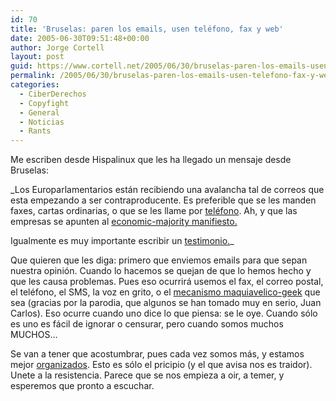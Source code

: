 ```yaml
---
id: 70
title: 'Bruselas: paren los emails, usen teléfono, fax y web'
date: 2005-06-30T09:51:48+00:00
author: Jorge Cortell
layout: post
guid: https://www.cortell.net/2005/06/30/bruselas-paren-los-emails-usen-telefono-fax-y-web/
permalink: /2005/06/30/bruselas-paren-los-emails-usen-telefono-fax-y-web/
categories:
  - CiberDerechos
  - Copyfight
  - General
  - Noticias
  - Rants
---
```

Me escriben desde Hispalinux que les ha llegado un mensaje desde Bruselas:

_Los Europarlamentarios están recibiendo una avalancha tal de correos que esta empezando a ser contraproducente. Es preferible que se les manden faxes, cartas ordinarias, o que se les llame por [teléfono](https://wwwdb.europarl.eu.int/ep6/owa/p_meps.short_list?ilg=ES&ictry=ES&ipolgrp=&iorig=). Ah, y que las empresas se apunten al [economic-majority manifiesto.](https://www.economic-majority.com/)
  
Igualmente es muy importante escribir un [testimonio.](https://www.economic-majority.com/testimony/index.en.php)_

Que quieren que les diga: primero que enviemos emails para que sepan nuestra opinión. Cuando lo hacemos se quejan de que lo hemos hecho y que les causa problemas. Pues eso ocurrirá usemos el fax, el correo postal, el teléfono, el SMS, la voz en grito, o el [mecanismo maquiavelico-geek](https://www.republicainternet.com/articulo.php?id=92) que sea (gracias por la parodia, que algunos se han tomado muy en serio, Juan Carlos). Eso ocurre cuando uno dice lo que piensa: se le oye. Cuando sólo es uno es fácil de ignorar o censurar, pero cuando somos muchos MUCHOS...

Se van a tener que acostumbrar, pues cada vez somos más, y estamos mejor [organizados](https://foro.laresistenciadigital.net). Esto es sólo el pricipio (y el que avisa nos es traidor). Unete a la resistencia. Parece que se nos empieza a oir, a temer, y esperemos que pronto a escuchar.